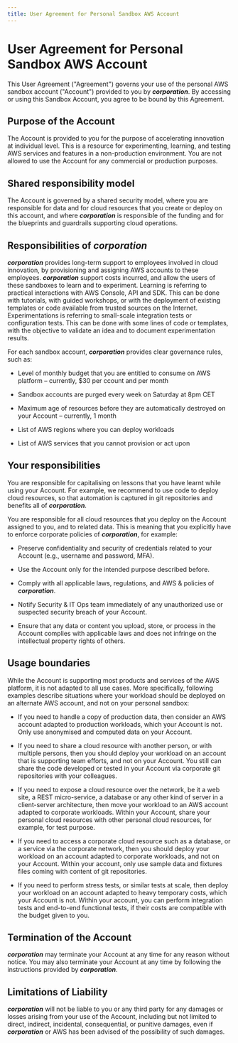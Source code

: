 ```yaml
---
title: User Agreement for Personal Sandbox AWS Account
---
```

# User Agreement for Personal Sandbox AWS Account

This User Agreement ("Agreement") governs your use of the personal AWS sandbox account ("Account") provided to you by ___corporation___. By accessing or using this Sandbox Account, you agree to be bound by this Agreement.

## Purpose of the Account

The Account is provided to you for the purpose of accelerating innovation at individual level. This is a resource for experimenting, learning, and testing AWS services and features in a non-production environment. You are not allowed to use the Account for any commercial or production purposes.

## Shared responsibility model

The Account is governed by a shared security model, where you are responsible for data and for cloud resources that you create or deploy on this account, and where ___corporation___ is responsible of the funding and for the blueprints and guardrails supporting cloud operations.

## Responsibilities of ___corporation___

___corporation___ provides long-term support to employees involved in cloud innovation, by provisioning and assigning AWS accounts to these employees. ___corporation___ support costs incurred, and allow the users of these sandboxes to learn and to experiment. Learning is referring to practical interactions with AWS Console, API and SDK. This can be done with tutorials, with guided workshops, or with the deployment of existing templates or code available from trusted sources on the Internet. Experimentations is referring to small-scale integration tests or configuration tests. This can be done with some lines of code or templates, with the objective to validate an idea and to document experimentation results.

For each sandbox account, ___corporation___ provides clear governance rules, such as:

- Level of monthly budget that you are entitled to consume on AWS platform – currently, $30 per ccount and per month

- Sandbox accounts are purged every week on Saturday at 8pm CET

- Maximum age of resources before they are automatically destroyed on your Account – currently, 1 month

- List of AWS regions where you can deploy workloads

- List of AWS services that you cannot provision or act upon

## Your responsibilities

You are responsible for capitalising on lessons that you have learnt while using your Account. For example, we recommend to use code to deploy cloud resources, so that automation is captured in git repositories and benefits all of ___corporation___.

You are responsible for all cloud resources that you deploy on the Account assigned to you, and to related data. This is meaning that you explicitly have to enforce corporate policies of ___corporation___, for example:

- Preserve confidentiality and security of credentials related to your Account (e.g., username and password, MFA).

- Use the Account only for the intended purpose described before.

- Comply with all applicable laws, regulations, and AWS & policies of ___corporation___.

- Notify Security & IT Ops team immediately of any unauthorized use or suspected security breach of your Account.

- Ensure that any data or content you upload, store, or process in the Account complies with applicable laws and does not infringe on the intellectual property rights of others.

## Usage boundaries

While the Account is supporting most products and services of the AWS platform, it is not adapted to all use cases. More specifically, following examples describe situations where your workload should be deployed on an alternate AWS account, and not on your personal sandbox:

- If you need to handle a copy of production data, then consider an AWS account adapted to production workloads, which your Account is not. Only use anonymised and computed data on your Account.

- If you need to share a cloud resource with another person, or with multiple persons, then you should deploy your workload on an account that is supporting team efforts, and not on your Account. You still can share the code developed or tested in your Account via corporate git repositories with your colleagues.

- If you need to expose a cloud resource over the network, be it a web site, a REST micro-service, a database or any other kind of server in a client-server architecture, then move your workload to an AWS account adapted to corporate workloads. Within your Account, share your personal cloud resources with other personal cloud resources, for example, for test purpose.

- If you need to access a corporate cloud resource such as a database, or a service via the corporate network, then you should deploy your workload on an account adapted to corporate workloads, and not on your Account. Within your account, only use sample data and fixtures files coming with content of git repositories.

- If you need to perform stress tests, or similar tests at scale, then deploy your workload on an account adapted to heavy temporary costs, which your Account is not. Within your account, you can perform integration tests and end-to-end functional tests, if their costs are compatible with the budget given to you.

## Termination of the Account

___corporation___ may terminate your Account at any time for any reason without notice. You may also terminate your Account at any time by following the instructions provided by ___corporation___.

## Limitations of Liability

___corporation___ will not be liable to you or any third party for any damages or losses arising from your use of the Account, including but not limited to direct, indirect, incidental, consequential, or punitive damages, even if ___corporation___ or AWS has been advised of the possibility of such damages.